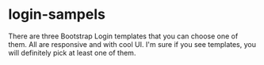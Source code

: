 # login-sampels
There are three Bootstrap Login templates that you can choose one of them. All are responsive and with cool UI. I'm sure if you see templates, you will definitely pick at least one of them.
